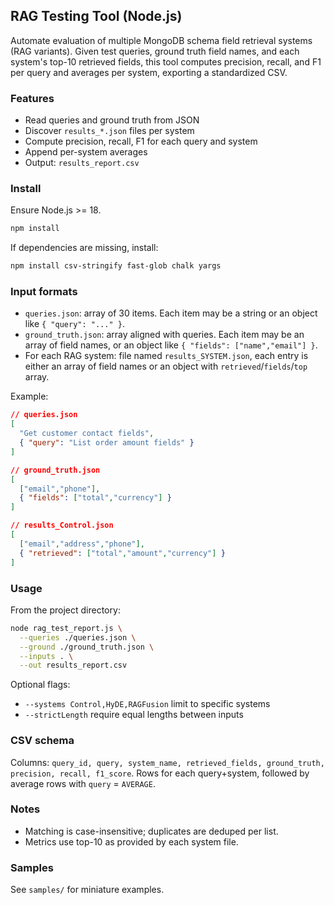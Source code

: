 ## RAG Testing Tool (Node.js)

Automate evaluation of multiple MongoDB schema field retrieval systems (RAG variants). Given test queries, ground truth field names, and each system's top-10 retrieved fields, this tool computes precision, recall, and F1 per query and averages per system, exporting a standardized CSV.

### Features
- Read queries and ground truth from JSON
- Discover `results_*.json` files per system
- Compute precision, recall, F1 for each query and system
- Append per-system averages
- Output: `results_report.csv`

### Install
Ensure Node.js >= 18.

```bash
npm install
```

If dependencies are missing, install:

```bash
npm install csv-stringify fast-glob chalk yargs
```

### Input formats
- `queries.json`: array of 30 items. Each item may be a string or an object like `{ "query": "..." }`.
- `ground_truth.json`: array aligned with queries. Each item may be an array of field names, or an object like `{ "fields": ["name","email"] }`.
- For each RAG system: file named `results_SYSTEM.json`, each entry is either an array of field names or an object with `retrieved`/`fields`/`top` array.

Example:
```json
// queries.json
[
  "Get customer contact fields",
  { "query": "List order amount fields" }
]
```
```json
// ground_truth.json
[
  ["email","phone"],
  { "fields": ["total","currency"] }
]
```
```json
// results_Control.json
[
  ["email","address","phone"],
  { "retrieved": ["total","amount","currency"] }
]
```

### Usage
From the project directory:

```bash
node rag_test_report.js \
  --queries ./queries.json \
  --ground ./ground_truth.json \
  --inputs . \
  --out results_report.csv
```

Optional flags:
- `--systems Control,HyDE,RAGFusion` limit to specific systems
- `--strictLength` require equal lengths between inputs

### CSV schema
Columns: `query_id, query, system_name, retrieved_fields, ground_truth, precision, recall, f1_score`.
Rows for each query+system, followed by average rows with `query` = `AVERAGE`.

### Notes
- Matching is case-insensitive; duplicates are deduped per list.
- Metrics use top-10 as provided by each system file.

### Samples
See `samples/` for miniature examples.
